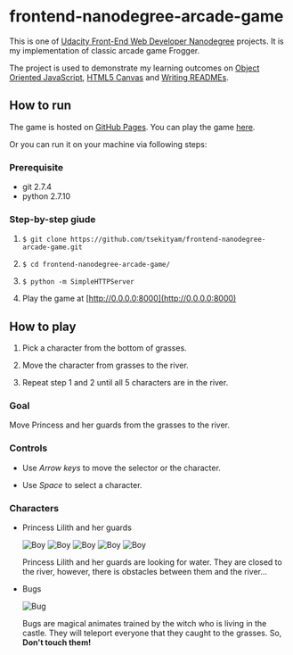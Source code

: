 frontend-nanodegree-arcade-game
===============================
This is one of [Udacity Front-End Web Developer Nanodegree](https://www.udacity.com/course/front-end-web-developer-nanodegree--nd001) projects. It is my implementation of classic arcade game Frogger.

The project is used to demonstrate my learning outcomes on [Object Oriented JavaScript](https://classroom.udacity.com/courses/ud015), [HTML5 Canvas](https://www.udacity.com/course/ud292-nd) and [Writing READMEs](https://www.udacity.com/course/ud777).

## How to run

The game is hosted on [GitHub Pages](https://pages.github.com). You can play the game [here](https://tsekityam.github.io/frontend-nanodegree-arcade-game/).

Or you can run it on your machine via following steps:

### Prerequisite
* git 2.7.4
* python 2.7.10

### Step-by-step giude
1. `$ git clone https://github.com/tsekityam/frontend-nanodegree-arcade-game.git`

2. `$ cd frontend-nanodegree-arcade-game/`

3. `$ python -m SimpleHTTPServer`

4. Play the game at [http://0.0.0.0:8000](http://0.0.0.0:8000)

## How to play

1. Pick a character from the bottom of grasses.

2. Move the character from grasses to the river.

3. Repeat step 1 and 2 until all 5 characters are in the river.

### Goal

Move Princess and her guards from the grasses to the river.

### Controls

* Use _Arrow keys_ to move the selector or the character.

* Use _Space_ to select a character.

### Characters

* Princess Lilith and her guards

  ![Boy](images/char-boy.png) ![Boy](images/char-cat-girl.png) ![Boy](images/char-horn-girl.png) ![Boy](images/char-pink-girl.png) ![Boy](images/char-princess-girl.png)

  Princess Lilith and her guards are looking for water. They are closed to the river, however, there is obstacles between them and the river...

* Bugs

  ![Bug](images/enemy-bug.png)

  Bugs are magical animates trained by the witch who is living in the castle. They will teleport everyone that they caught to the grasses. So, **Don't touch them!**
